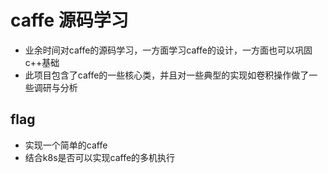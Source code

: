# caffe 源码学习
- 业余时间对caffe的源码学习，一方面学习caffe的设计，一方面也可以巩固c++基础
- 此项目包含了caffe的一些核心类，并且对一些典型的实现如卷积操作做了一些调研与分析

## flag
- 实现一个简单的caffe
- 结合k8s是否可以实现caffe的多机执行
